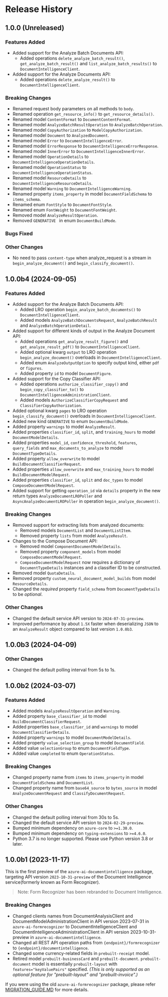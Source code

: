 # Release History

## 1.0.0 (Unreleased)

### Features Added

- Added support for the Analyze Batch Documents API:
  - Added operations `delete_analyze_batch_result()`, `get_analyze_batch_result()` and `list_analyze_batch_results()` to `DocumentIntelligenceClient`.
- Added support for the Analyze Documents API:
  - Added operations `delete_analyze_result()` to `DocumentIntelligenceClient`.

### Breaking Changes

- Renamed request body parameters on all methods to `body`.
- Renamed operation `get_resource_info()` to `get_resource_details()`.
- Renamed model `ContentFormat` to `DocumentContentFormat`.
- Renamed model `AnalyzeBatchResultOperation` to `AnalyzeBatchOperation`.
- Renamed model `CopyAuthorization` to `ModelCopyAuthorization`.
- Renamed model `Document` to `AnalyzedDocument`.
- Renamed model `Error` to `DocumentIntelligenceError`.
- Renamed model `ErrorResponse` to `DocumentIntelligenceErrorResponse`.
- Renamed model `InnerError` to `DocumentIntelligenceInnerError`.
- Renamed model `OperationDetails` to `DocumentIntelligenceOperationDetails`.
- Renamed model `OperationStatus` to `DocumentIntelligenceOperationStatus`.
- Renamed model `ResourceDetails` to `DocumentIntelligenceResourceDetails`.
- Renamed model `Warning` to `DocumentIntelligenceWarning`.
- Renamed property `items_property` in model `DocumentFieldSchema` to `items_schema`.
- Renamed enum `FontStyle` to `DocumentFontStyle`.
- Renamed enum `FontWeight` to `DocumentFontWeight`.
- Removed model `AnalyzeResultOperation`.
- Removed `GENERATIVE ` in enum `DocumentBuildMode`.

### Bugs Fixed

### Other Changes

- No need to pass `content-type` when analyze_request is a stream in `begin_analyze_document()` and `begin_classify_document()`.

## 1.0.0b4 (2024-09-05)

### Features Added

- Added support for the Analyze Batch Documents API:
  - Added LRO operation `begin_analyze_batch_documents()` to `DocumentIntelligenceClient`.
  - Added models `AnalyzeBatchDocumentsRequest`, `AnalyzeBatchResult` and `AnalyzeBatchOperationDetail`.
- Added support for different kinds of output in the Analyze Document API:
  - Added operations `get_analyze_result_figure()` and `get_analyze_result_pdf()` to `DocumentIntelligenceClient`.
  - Added optional kwarg `output` to LRO operation `begin_analyze_document()` overloads in `DocumentIntelligenceClient`.
  - Added enum `AnalyzeOutputOption` to specify output kind, either `pdf` or `figures`.
  - Added property `id` to model `DocumentFigure`.
- Added support for the Copy Classifier API:
  - Added operations `authorize_classifier_copy()` and `begin_copy_classifier_to()` to `DocumentIntelligenceAdministrationClient`.
  - Added models `AuthorizeClassifierCopyRequest` and `ClassifierCopyAuthorization`.
- Added optional kwarg `pages` to LRO operation `begin_classify_document()` overloads in `DocumentIntelligenceClient`.
- Added new kind `GENERATIVE` to enum `DocumentBuildMode`.
- Added property `warnings` to model `AnalyzeResult`.
- Added properties `classifier_id`, `split`, and `training_hours` to model `DocumentModelDetails`.
- Added properties `model_id`, `confidence_threshold`, `features`, `query_fields` and `max_documents_to_analyze` to model `DocumentTypeDetails`.
- Added property `allow_overwrite` to model `BuildDocumentClassifierRequest`.
- Added properties `allow_overwrite` and `max_training_hours` to model `BuildDocumentModelRequest`.
- Added properties `classifier_id`, `split` and `doc_types` to model `ComposeDocumentModelRequest`.
- Added support for getting `operation_id` via `details` property in the new return types `AnalyzeDocumentLROPoller` and `AsyncAnalyzeDocumentLROPoller` in operation `begin_analyze_document()`.

### Breaking Changes

- Removed support for extracting lists from analyzed documents:
  - Removed models `DocumentList` and `DocumentListItem`.
  - Removed property `lists` from model `AnalyzeResult`.
- Changes to the Compose Document API:
  - Removed model `ComponentDocumentModelDetails`.
  - Removed property `component_models` from model `ComposeDocumentModelRequest`.
  - `ComposeDocumentModelRequest` now requires a dictionary of `DocumentTypeDetails` instances and a classifier ID to be constructed.
- Removed model `QuotaDetails`.
- Removed property `custom_neural_document_model_builds` from model `ResourceDetails`.
- Changed the _required_ property `field_schema` from `DocumentTypeDetails` to be _optional_.

### Other Changes

- Changed the default service API version to `2024-07-31-preview`.
- Improved performance by about `1.5X` faster when deserializing `JSON` to an `AnalyzeResult` object compared to last version `1.0.0b3`.

## 1.0.0b3 (2024-04-09)

### Other Changes

- Changed the default polling interval from 5s to 1s.

## 1.0.0b2 (2024-03-07)

### Features Added

- Added models `AnalyzeResultOperation` and `Warning`.
- Added property `base_classifier_id` to model `BuildDocumentClassifierRequest`.
- Added properties `base_classifier_id` and `warnings` to model `DocumentClassifierDetails`.
- Added property `warnings` to model `DocumentModelDetails`.
- Added property `value_selection_group` to model `DocumentField`.
- Added value `selectionGroup` to enum `DocumentFieldType`.
- Added value `completed` to enum `OperationStatus`.

### Breaking Changes

- Changed property name from `items` to `items_property` in model `DocumentFieldSchema` and `DocumentList`.
- Changed property name from `base64_source` to `bytes_source` in model `AnalyzeDocumentRequest` and `ClassifyDocumentRequest`.

### Other Changes

- Changed the default polling interval from 30s to 5s.
- Changed the default service API version to `2024-02-29-preview`.
- Bumped minimum dependency on `azure-core` to `>=1.30.0`.
- Bumped minimum dependency on `typing-extensions` to `>=4.6.0`.
- Python 3.7 is no longer supported. Please use Python version 3.8 or later.

## 1.0.0b1 (2023-11-17)

This is the first preview of the `azure-ai-documentintelligence` package, targeting API version `2023-10-31-preview` of the Document Intelligence service(formerly known as Form Recognizer).

> Note: Form Recognizer has been rebranded to Document Intelligence.

### Breaking Changes

- Changed clients names from DocumentAnalysisClient and DocumentModelAdministrationClient in API version 2023-07-31 in `azure-ai-formrecognizer` to DocumentIntelligenceClient and DocumentIntelligenceAdministrationClient in API version 2023-10-31-preview in `azure-ai-documentintelligence`.
- Changed all REST API operation paths from `{endpoint}/formrecognizer` to `{endpoint}/documentintelligence`.
- Changed some currency-related fields in `prebuilt-receipt` model.
- Retired model `prebuilt-businessCard` and `prebuilt-document`. `prebuilt-document` model is essentially `prebuilt-layout` with `features="keyValuePairs"` specified. _(This is only supported as an optional feature for "prebuilt-layout" and "prebuilt-invoice".)_

If you were using the old `azure-ai-formrecognizer` package, please refer [MIGRATION_GUIDE.MD](https://github.com/Azure/azure-sdk-for-python/blob/main/sdk/documentintelligence/azure-ai-documentintelligence/MIGRATION_GUIDE.md) for more details.
